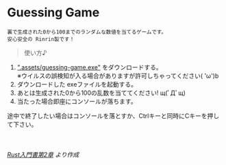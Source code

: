 # Guessing Game

    裏で生成された0から100までのランダムな数値を当てるゲームです。
    安心安全の Rinrin製です！

> 使い方♪

1. [".assets/guessing-game.exe"](https://github.com/Rinrin0413/guessing-game/blob/master/assets/guessing-game.exe) をダウンロードする。  
※ウイルスの誤検知が入る場合がありますが許可しちゃってください( 'ω')b
1. ダウンロードした exeファイルを起動する。
1. あとは生成された0から100の乱数を当ててください! щ(ﾟДﾟщ)
1. 当たった場合即座にコンソールが落ちます。

途中で終了したい場合はコンソールを落とすか、Ctrlキーと同時にCキーを押して下さい。

<br />

###### [Rust入門書第2章](https://doc.rust-jp.rs/book-ja/ch02-00-guessing-game-tutorial.html) より作成